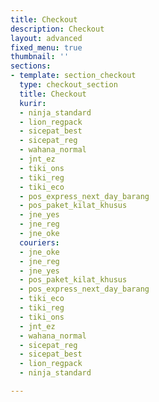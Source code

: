 ```yaml
---
title: Checkout
description: Checkout
layout: advanced
fixed_menu: true
thumbnail: ''
sections:
- template: section_checkout
  type: checkout_section
  title: Checkout
  kurir:
  - ninja_standard
  - lion_regpack
  - sicepat_best
  - sicepat_reg
  - wahana_normal
  - jnt_ez
  - tiki_ons
  - tiki_reg
  - tiki_eco
  - pos_express_next_day_barang
  - pos_paket_kilat_khusus
  - jne_yes
  - jne_reg
  - jne_oke
  couriers:
  - jne_oke
  - jne_reg
  - jne_yes
  - pos_paket_kilat_khusus
  - pos_express_next_day_barang
  - tiki_eco
  - tiki_reg
  - tiki_ons
  - jnt_ez
  - wahana_normal
  - sicepat_reg
  - sicepat_best
  - lion_regpack
  - ninja_standard

---
```

